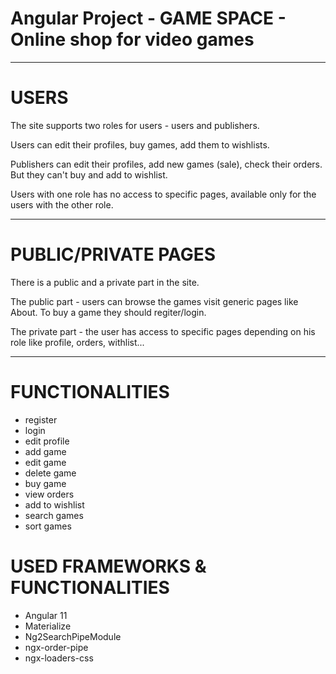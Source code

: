 # Angular Project - GAME SPACE - Online shop for video games

------------------------------------------------------------------------------------

# USERS
The site supports two roles for users - users and publishers.

Users can edit their profiles, buy games, add them to wishlists.

Publishers can edit their profiles, add new games (sale), check their orders. But they can't buy and add to wishlist. 

Users with one role has no access to specific pages, available only for the users with the other role.

------------------------------------------------------------------------------------

# PUBLIC/PRIVATE PAGES
There is a public and a private part in the site.

The public part - users can browse the games visit generic pages like About. To buy a game they should regiter/login.

The private part - the user has access to specific pages depending on his role like profile, orders, withlist...

------------------------------------------------------------------------------------

# FUNCTIONALITIES
- register
- login
- edit profile
- add game
- edit game
- delete game
- buy game
- view orders
- add to wishlist
- search games
- sort games 

# USED FRAMEWORKS & FUNCTIONALITIES
- Angular 11
- Materialize
- Ng2SearchPipeModule
- ngx-order-pipe
- ngx-loaders-css